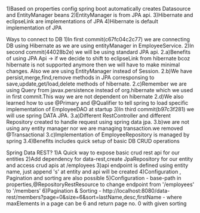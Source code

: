 1)Based on properties config spring boot automatically creates Datasource and EntityManager beans
2)EntityManager is from JPA api.
3)Hibernate and eclipseLink are implementations of JPA
4)Hibernate is default implementation of JPA


Ways to connect to DB
1)In first commit(c67fc04c2c77) we are connecting DB using Hibernate as we are using entityManager in EmployeeService.
2)In second commit(44028b2e) we will be using standard JPA api.
	2.a)Benefits of using JPA Api -> if we decide to shift to eclipseLink from hibernate bcoz hibernate is not supported anymore then we will have to make minimal changes. Also we are using EntityManager instead of Session.
	2.b)We have persist,merge,find,remove methods in JPA corresponsing to save,update,get/load,delete methods of hibernate.
	2.c)Remember we are using Query from javax.persistence instead of org.hibernate which we used in first commit.This way we are not dependent on hibernate
	2.d)We also learned how to use @Primary and @Qualifier to tell spring to load specific implementation of EmployeeDAO at startup
3)In third commit(b97c3f281) we will use spring DATA JPA.
	3.a)Different RestController and different Repository created to handle request using spring data jpa.
	3.b)we are not using any entity manager nor we are managing transaction.we removed @Transactional
	3.c)Implementation of EmployeeRepository is managed by spring
	3.4)Benefits includes quick setup of basic DB CRUD operations

Spring Data REST?
1)A Quick way to expose basic crud rest api for our entities
2)Add dependency for data-rest,create JpaRepository for our entity and access crud apis at /employees
3)api endpoint is defined using entity name, just append 's' at entity and api will be created
4)Configuration , Pagination and sorting are also possible
5)Configuration - base-path in properties,@RepositoryRestResource to change endpoint from '/employees' to '/members'
6)Pagination & Sorting - http://localhost:8080/data-rest/members?page=0&size=6&sort=lastName,desc,firstName - where maxElements in a page can be 6 and return page no. 0 with given sorting